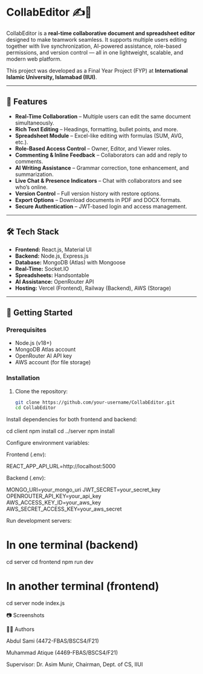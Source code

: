 
# CollabEditor ✍️🤝

CollabEditor is a **real-time collaborative document and spreadsheet editor** designed to make teamwork seamless. It supports multiple users editing together with live synchronization, AI-powered assistance, role-based permissions, and version control — all in one lightweight, scalable, and modern web platform.  

This project was developed as a Final Year Project (FYP) at **International Islamic University, Islamabad (IIUI)**.

---

## 🚀 Features
- **Real-Time Collaboration** – Multiple users can edit the same document simultaneously.  
- **Rich Text Editing** – Headings, formatting, bullet points, and more.  
- **Spreadsheet Module** – Excel-like editing with formulas (SUM, AVG, etc.).  
- **Role-Based Access Control** – Owner, Editor, and Viewer roles.  
- **Commenting & Inline Feedback** – Collaborators can add and reply to comments.  
- **AI Writing Assistance** – Grammar correction, tone enhancement, and summarization.  
- **Live Chat & Presence Indicators** – Chat with collaborators and see who’s online.  
- **Version Control** – Full version history with restore options.  
- **Export Options** – Download documents in PDF and DOCX formats.  
- **Secure Authentication** – JWT-based login and access management.  

---

## 🛠️ Tech Stack
- **Frontend:** React.js, Material UI  
- **Backend:** Node.js, Express.js  
- **Database:** MongoDB (Atlas) with Mongoose  
- **Real-Time:** Socket.IO  
- **Spreadsheets:** Handsontable  
- **AI Assistance:** OpenRouter API  
- **Hosting:** Vercel (Frontend), Railway (Backend), AWS (Storage)  

---

## 📖 Getting Started

### Prerequisites
- Node.js (v18+)
- MongoDB Atlas account
- OpenRouter AI API key
- AWS account (for file storage)

### Installation
1. Clone the repository:
   ```bash
   git clone https://github.com/your-username/CollabEditor.git
   cd CollabEditor

Install dependencies for both frontend and backend:

cd client
npm install
cd ../server
npm install


Configure environment variables:

Frontend (.env):

REACT_APP_API_URL=http://localhost:5000


Backend (.env):

MONGO_URI=your_mongo_uri
JWT_SECRET=your_secret_key
OPENROUTER_API_KEY=your_api_key
AWS_ACCESS_KEY_ID=your_aws_key
AWS_SECRET_ACCESS_KEY=your_aws_secret


Run development servers:

# In one terminal (backend)
cd server
cd frontend
npm run dev

# In another terminal (frontend)
cd server
node index.js

📷 Screenshots 



👨‍💻 Authors

Abdul Sami (4472-FBAS/BSCS4/F21)

Muhammad Atique (4469-FBAS/BSCS4/F21)

Supervisor: Dr. Asim Munir, Chairman, Dept. of CS, IIUI